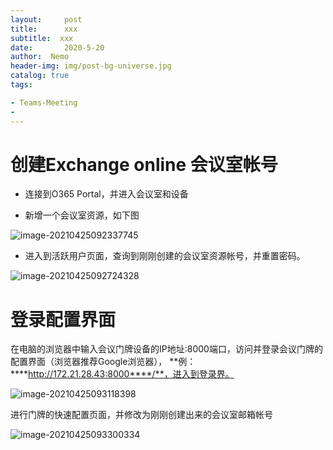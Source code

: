 ```yaml
---
layout:     post
title:      xxx
subtitle:  xxx
date:       2020-5-20
author:  Nemo
header-img: img/post-bg-universe.jpg
catalog: true
tags:

- Teams-Meeting
- 
---
```


# 创建Exchange online 会议室帐号

- 连接到O365 Portal，并进入会议室和设备

- 新增一个会议室资源，如下图

![image-20210425092337745](C:\Users\Nemo\Documents\GitHub\tangx007\img\image-20210425092337745.png)

- 进入到活跃用户页面，查询到刚刚创建的会议室资源帐号，并重置密码。

![image-20210425092724328](C:\Users\Nemo\Documents\GitHub\tangx007\img\image-20210425092724328.png)

# 登录配置界面

在电脑的浏览器中输入会议门牌设备的IP地址:8000端口，访问并登录会议门牌的配置界面（浏览器推荐Google浏览器）， **例：****http://172.21.28.43:8000****/**，进入到登录界。

![image-20210425093118398](C:\Users\Nemo\Documents\GitHub\tangx007\img\image-20210425093118398.png)

进行门牌的快速配置页面，并修改为刚刚创建出来的会议室邮箱帐号

![image-20210425093300334](C:\Users\Nemo\Documents\GitHub\tangx007\img\image-20210425093300334.png)
